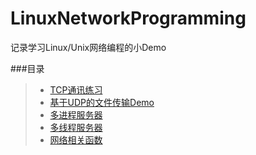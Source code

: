 # LinuxNetworkProgramming
记录学习Linux/Unix网络编程的小Demo

###目录
>* [TCP通讯练习](https://github.com/XINCGer/LinuxNetworkProgramming/tree/master/tcp)
>* [基于UDP的文件传输Demo](https://github.com/XINCGer/LinuxNetworkProgramming/tree/master/udpFileTransfer)
>* [多进程服务器](https://github.com/XINCGer/LinuxNetworkProgramming/tree/master/mutiprocess)
>* [多线程服务器](https://github.com/XINCGer/LinuxNetworkProgramming/tree/master/mutithread)
>* [网络相关函数](https://github.com/XINCGer/LinuxNetworkProgramming/tree/master/net)
